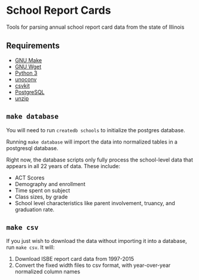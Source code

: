 School Report Cards
===================

Tools for parsing annual school report card data from the state of Illinois

## Requirements
* [GNU Make](https://www.gnu.org/software/make/)
* [GNU Wget](https://www.gnu.org/software/wget/)
* [Python 3](https://www.python.org/downloads/)
* [unoconv](http://dag.wiee.rs/home-made/unoconv/)
* [csvkit](https://csvkit.readthedocs.org/en/0.9.1/install.html)
* [PostgreSQL](http://www.postgresql.org/)
* [unzip](http://www.info-zip.org/)

## `make database`

You will need to run `createdb schools` to initialize the postgres database.

Running `make database` will import the data into
normalized tables in a postgresql database.

Right now, the database scripts only fully process the school-level
data that appears in all 22 years of data. These include:

* ACT Scores
* Demography and enrollment
* Time spent on subject
* Class sizes, by grade
* School level characteristics like parent involvement, truancy, and graduation rate.

## `make csv`

If you just wish to download the data without importing it into a database, run `make csv`. It will:

1. Download ISBE report card data from 1997-2015
2. Convert the fixed width files to csv format, with year-over-year normalized column names
